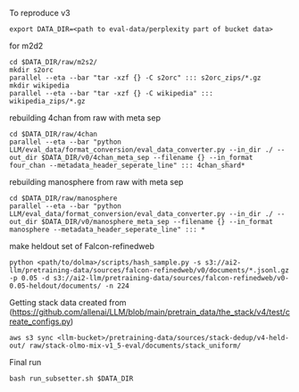To reproduce v3

```
export DATA_DIR=<path to eval-data/perplexity part of bucket data>
```

for m2d2
```
cd $DATA_DIR/raw/m2s2/
mkdir s2orc
parallel --eta --bar "tar -xzf {} -C s2orc" ::: s2orc_zips/*.gz
mkdir wikipedia
parallel --eta --bar "tar -xzf {} -C wikipedia" ::: wikipedia_zips/*.gz
```

rebuilding 4chan from raw with meta sep
```
cd $DATA_DIR/raw/4chan
parallel --eta --bar "python LLM/eval_data/format_conversion/eval_data_converter.py --in_dir ./ --out_dir $DATA_DIR/v0/4chan_meta_sep --filename {} --in_format four_chan --metadata_header_seperate_line" ::: 4chan_shard*
```

rebuilding manosphere from raw with meta sep
```
cd $DATA_DIR/raw/manosphere
parallel --eta --bar "python LLM/eval_data/format_conversion/eval_data_converter.py --in_dir ./ --out_dir $DATA_DIR/v0/manosphere_meta_sep --filename {} --in_format manosphere --metadata_header_seperate_line" ::: *
```

make heldout set of Falcon-refinedweb
```
python <path/to/dolma>/scripts/hash_sample.py -s s3://ai2-llm/pretraining-data/sources/falcon-refinedweb/v0/documents/*.jsonl.gz  -p 0.05 -d s3://ai2-llm/pretraining-data/sources/falcon-refinedweb/v0-0.05-heldout/documents/ -n 224
```

Getting stack data created from (https://github.com/allenai/LLM/blob/main/pretrain_data/the_stack/v4/test/create_configs.py)
```
aws s3 sync <llm-bucket>/pretraining-data/sources/stack-dedup/v4-held-out/ raw/stack-olmo-mix-v1_5-eval/documents/stack_uniform/
```


Final run

```
bash run_subsetter.sh $DATA_DIR
```

